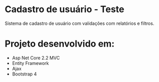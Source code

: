 # Cadastro de usuário - Teste
Sistema de cadastro de usuário com validações com relatórios e filtros.

# Projeto desenvolvido em:
* Asp Net Core 2.2 MVC
* Entity Framework
* Ajax
* Bootstrap 4
